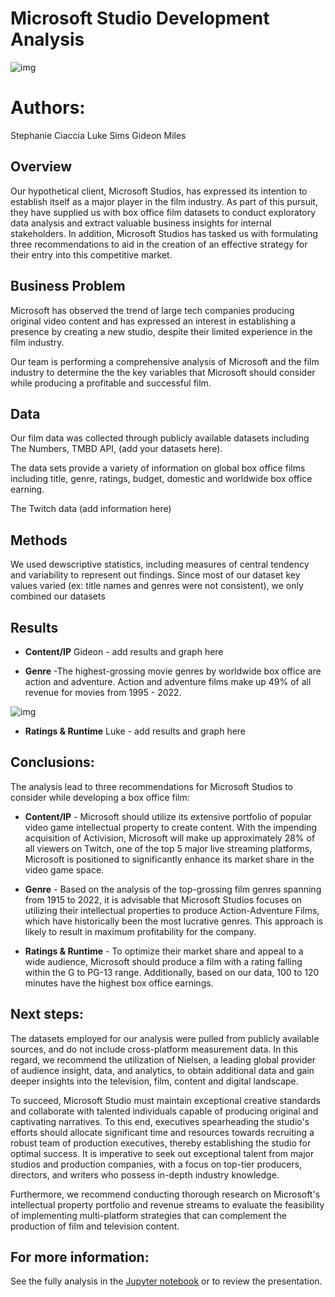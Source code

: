 # Microsoft Studio Development Analysis

![img](./images/Activision-Blizzard-Microsoft.jpg)

# Authors: 
Stephanie Ciaccia
Luke Sims
Gideon Miles

## Overview

Our hypothetical client, Microsoft Studios, has expressed its intention to establish itself as a major player in the film industry. As part of this pursuit, they have supplied us with box office film datasets to conduct exploratory data analysis and extract valuable business insights for internal stakeholders. In addition, Microsoft Studios has tasked us with formulating three recommendations to aid in the creation of an effective strategy for their entry into this competitive market.

## Business Problem

Microsoft has observed the trend of large tech companies producing original video content and has expressed an interest in establishing a presence by creating a new studio, despite their limited experience in the film industry. 

Our team is performing a comprehensive analysis of Microsoft and the film industry to determine the the key variables that Microsoft should consider while producing a profitable and successful film.


## Data

Our film data was collected through publicly available datasets including The Numbers, TMBD API, (add your datasets here). 

The data sets provide a variety of information on global box office films including title, genre, ratings, budget, domestic and worldwide box office earning. 

The Twitch data (add information here)



## Methods

We used dewscriptive statistics, including measures of central tendency and variability to represent out findings. Since most of our dataset key values varied (ex: title names and genres were not consistent), we only combined our datasets


## Results

- **Content/IP** Gideon - add results and graph here




- **Genre** -The highest-grossing movie genres by worldwide box office are action and adventure. Action and adventure films make up 49% of all revenue for movies from 1995 - 2022.

![img](./images/movie_genre_movie_data.jpg)


- **Ratings & Runtime** Luke - add results and graph here




## Conclusions:

The analysis lead to three recommendations for Microsoft Studios to consider while developing a box office film:

- **Content/IP** - Microsoft should utilize its extensive portfolio of popular video game intellectual property to create content. With the impending acquisition of Activision, Microsoft will make up approximately 28% of all viewers on Twitch, one of the top 5 major live streaming platforms, Microsoft is positioned to significantly enhance its market share in the video game space.

- **Genre** - Based on the analysis of the top-grossing film genres spanning from 1915 to 2022, it is advisable that Microsoft Studios focuses on utilizing their intellectual properties to produce Action-Adventure Films, which have historically been the most lucrative genres. This approach is likely to result in maximum profitability for the company.

- **Ratings & Runtime** - To optimize their market share and appeal to a wide audience, Microsoft should produce a film with a rating falling within the G to PG-13 range. Additionally, based on our data, 100 to 120 minutes have the highest box office earnings. 



## Next steps:

The datasets employed for our analysis were pulled from publicly available sources, and do not include cross-platform measurement data. In this regard, we recommend the utilization of Nielsen, a leading global provider of audience insight, data, and analytics, to obtain additional data and gain deeper insights into the television, film, content and digital landscape. 

To succeed, Microsoft Studio must maintain exceptional creative standards and collaborate with talented individuals capable of producing original and captivating narratives. To this end, executives spearheading the studio's efforts should allocate significant time and resources towards recruiting a robust team of production executives, thereby establishing the studio for optimal success. It is imperative to seek out exceptional talent from major studios and production companies, with a focus on top-tier producers, directors, and writers who possess in-depth industry knowledge.

Furthermore, we recommend conducting thorough research on Microsoft's intellectual property portfolio and revenue streams to evaluate the feasibility of implementing multi-platform strategies that can complement the production of film and television content.


## For more information:

See the fully analysis in the [Jupyter notebook](https://github.com/stephcia/Microsoft-Studios-Analysis.git) or to review the presentation.


